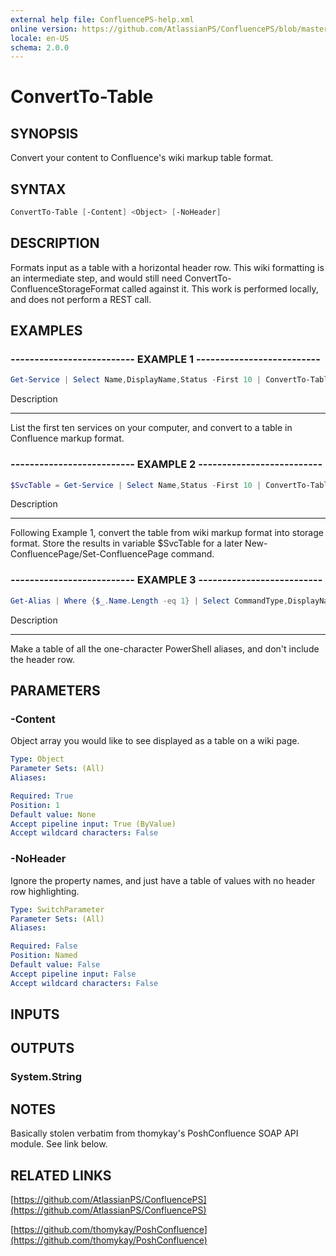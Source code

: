 ```yaml
---
external help file: ConfluencePS-help.xml
online version: https://github.com/AtlassianPS/ConfluencePS/blob/master/docs/en-US/ConvertTo-Table.md
locale: en-US
schema: 2.0.0
---
```


# ConvertTo-Table

## SYNOPSIS
Convert your content to Confluence's wiki markup table format.

## SYNTAX

```powershell
ConvertTo-Table [-Content] <Object> [-NoHeader]
```

## DESCRIPTION
Formats input as a table with a horizontal header row.
This wiki formatting is an intermediate step, and would still need ConvertTo-ConfluenceStorageFormat called against it.
This work is performed locally, and does not perform a REST call.

## EXAMPLES

### -------------------------- EXAMPLE 1 --------------------------
```powershell
Get-Service | Select Name,DisplayName,Status -First 10 | ConvertTo-Table
```

Description

-----------

List the first ten services on your computer, and convert to a table in Confluence markup format.

### -------------------------- EXAMPLE 2 --------------------------
```powershell
$SvcTable = Get-Service | Select Name,Status -First 10 | ConvertTo-Table | ConvertTo-ConfluenceStorageFormat
```

Description

-----------

Following Example 1, convert the table from wiki markup format into storage format.
Store the results in variable $SvcTable for a later New-ConfluencePage/Set-ConfluencePage command.

### -------------------------- EXAMPLE 3 --------------------------
```powershell
Get-Alias | Where {$_.Name.Length -eq 1} | Select CommandType,DisplayName | ConvertTo-Table -NoHeader
```

Description

-----------

Make a table of all the one-character PowerShell aliases, and don't include the header row.

## PARAMETERS

### -Content
Object array you would like to see displayed as a table on a wiki page.

```yaml
Type: Object
Parameter Sets: (All)
Aliases:

Required: True
Position: 1
Default value: None
Accept pipeline input: True (ByValue)
Accept wildcard characters: False
```

### -NoHeader
Ignore the property names, and just have a table of values with no header row highlighting.

```yaml
Type: SwitchParameter
Parameter Sets: (All)
Aliases:

Required: False
Position: Named
Default value: False
Accept pipeline input: False
Accept wildcard characters: False
```

## INPUTS

## OUTPUTS

### System.String

## NOTES
Basically stolen verbatim from thomykay's PoshConfluence SOAP API module.
See link below.

## RELATED LINKS

[https://github.com/AtlassianPS/ConfluencePS](https://github.com/AtlassianPS/ConfluencePS)

[https://github.com/thomykay/PoshConfluence](https://github.com/thomykay/PoshConfluence)

